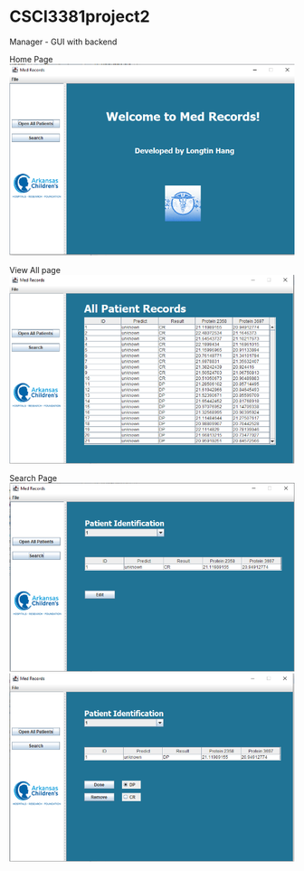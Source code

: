 # CSCI3381project2</br>
Manager - GUI with backend</br>


Home Page</br>
![Screenshots](https://github.com/Felly9217/Medical_Records/blob/master/Medical%20Records/Medical%20Records.PNG)</br>

View All page</br>
![Screenshots](https://github.com/Felly9217/Medical_Records/blob/master/Medical%20Records/Medical%20Records%202.PNG)</br>

Search Page</br>
![Screenshots](https://github.com/Felly9217/Medical_Records/blob/master/Medical%20Records/Medical%20Records%203.PNG)</br>
![Screenshots](https://github.com/Felly9217/Medical_Records/blob/master/Medical%20Records/Medical%20Records%204.PNG)</br>

